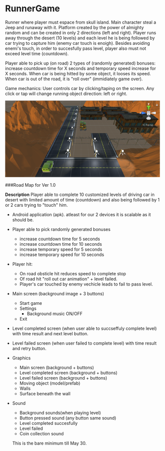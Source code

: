 # RunnerGame
Runner where player must espace from skull island. Main character steal a Jeep and runaway with it. Platform created by the power of almighty random and can be created in only 2 directions (left and right). Player runs away through the desert (10 levels) and each level he is being followed by car trying to capture him (enemy car touch is enoigh). Besides avoiding enemi's touch, in order to succesfully pass level, player also must not exceed level time (countdown).

Player able to pick up (on road) 2 types of (randomly generated) bonuses: increase countdown time for X seconds and temporary speed increase for X seconds.
When car is being hitted by some object, it looses its speed. When car is out of the road, it is "roll over" (immidiately game over).

Game mechanics:
User controls car by clicking/taping on the screen. Any click or tap will change running object direction: left or right.


![GitHub Logo](/media/mafia_image.PNG)

###Road Map for Ver 1.0

**Description** Player able to complete 10 customized levels of driving car in desert with limited amount of time (countdown) and also being followed by 1 or 2 cars trying to "touch" him.
- Android application (apk). atleast for our 2 devices it is scalable as it should be.
- Player able to pick randomly generated bonuses
  - increase countdown time for 5 seconds
  - increase countdown time for 10 seconds
  - increase temporary speed for 5 seconds
  - increase temporary speed for 10 seconds
- Player hit:
  - On road obsticle hit reduces speed to complete stop
  - Of road hit "roll out car animation" + level failed.
  - Player's car touched by enemy vechicle leads to fail to pass level.
- Main screen (background image + 3 buttons)
  - Start game
  - Settings
    - Background music ON/OFF
  - Exit
- Level completed screen (when user able to succseffuly complete level) with time result and next level button.
- Level failed screen (when user failed to complete level) with time result and retry button.
- Graphics
  - Main screen (background + buttons)
  - Level completed screen (background + buttons)
  - Level failed screen (background + buttons)
  - Moving object (model/prefab) 
  - Walls 
  - Surface beneath the wall
- Sound
  - Background sounds(when playing level)
  - Button pressed sound (any button same sound)
  - Level completed succesfully
  - Level failed
  - Coin collection sound
  
  This is the bare minimum till May 30.
